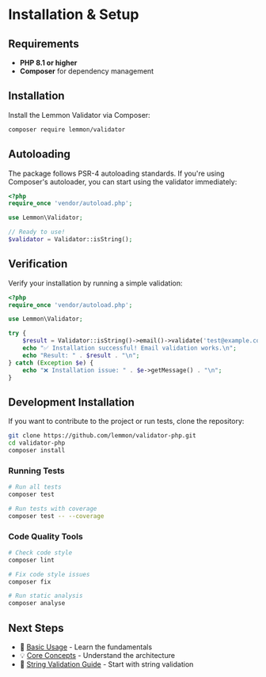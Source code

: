 # Installation & Setup

## Requirements

- **PHP 8.1 or higher**
- **Composer** for dependency management

## Installation

Install the Lemmon Validator via Composer:

```bash
composer require lemmon/validator
```

## Autoloading

The package follows PSR-4 autoloading standards. If you're using Composer's autoloader, you can start using the validator immediately:

```php
<?php
require_once 'vendor/autoload.php';

use Lemmon\Validator;

// Ready to use!
$validator = Validator::isString();
```

## Verification

Verify your installation by running a simple validation:

```php
<?php
require_once 'vendor/autoload.php';

use Lemmon\Validator;

try {
    $result = Validator::isString()->email()->validate('test@example.com');
    echo "✅ Installation successful! Email validation works.\n";
    echo "Result: " . $result . "\n";
} catch (Exception $e) {
    echo "❌ Installation issue: " . $e->getMessage() . "\n";
}
```

## Development Installation

If you want to contribute to the project or run tests, clone the repository:

```bash
git clone https://github.com/lemmon/validator-php.git
cd validator-php
composer install
```

### Running Tests

```bash
# Run all tests
composer test

# Run tests with coverage
composer test -- --coverage
```

### Code Quality Tools

```bash
# Check code style
composer lint

# Fix code style issues
composer fix

# Run static analysis
composer analyse
```

## Next Steps

- 📖 [Basic Usage](basic-usage.md) - Learn the fundamentals
- 💡 [Core Concepts](core-concepts.md) - Understand the architecture
- 🎯 [String Validation Guide](../guides/string-validation.md) - Start with string validation
